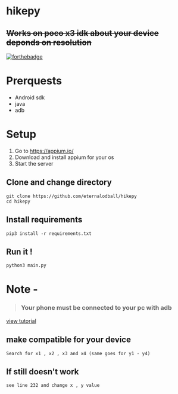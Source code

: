 # hikepy
## <del> Works on poco x3 idk about your device deponds on resolution </del> </br>
[![forthebadge](https://forthebadge.com/images/badges/built-for-android.svg)](https://forthebadge.com)


# Prerquests

* Android sdk
* java
* adb

# Setup

1. Go to https://appium.io/
2. Download and install appium for your os
3. Start the server

## Clone and change directory

```
git clone https://github.com/eternalodball/hikepy
cd hikepy
```

## Install requirements
```
pip3 install -r requirements.txt
```
## Run it !

```
python3 main.py
```
# Note -
>### Your phone must be connected to your pc with adb
[view tutorial](https://youtu.be/7NsfjRDn0Bc)

## make compatible for your device
```
Search for x1 , x2 , x3 and x4 (same goes for y1 - y4)
```
## If still doesn't work
```
see line 232 and change x , y value
```
